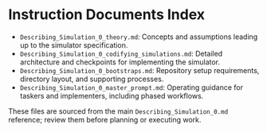 # Instruction Documents Index

- `Describing_Simulation_0_theory.md`: Concepts and assumptions leading up to the simulator specification.
- `Describing_Simulation_0_codifying_simulations.md`: Detailed architecture and checkpoints for implementing the simulator.
- `Describing_Simulation_0_bootstraps.md`: Repository setup requirements, directory layout, and supporting processes.
- `Describing_Simulation_0_master_prompt.md`: Operating guidance for taskers and implementers, including phased workflows.

These files are sourced from the main `Describing_Simulation_0.md` reference; review them before planning or executing work.
